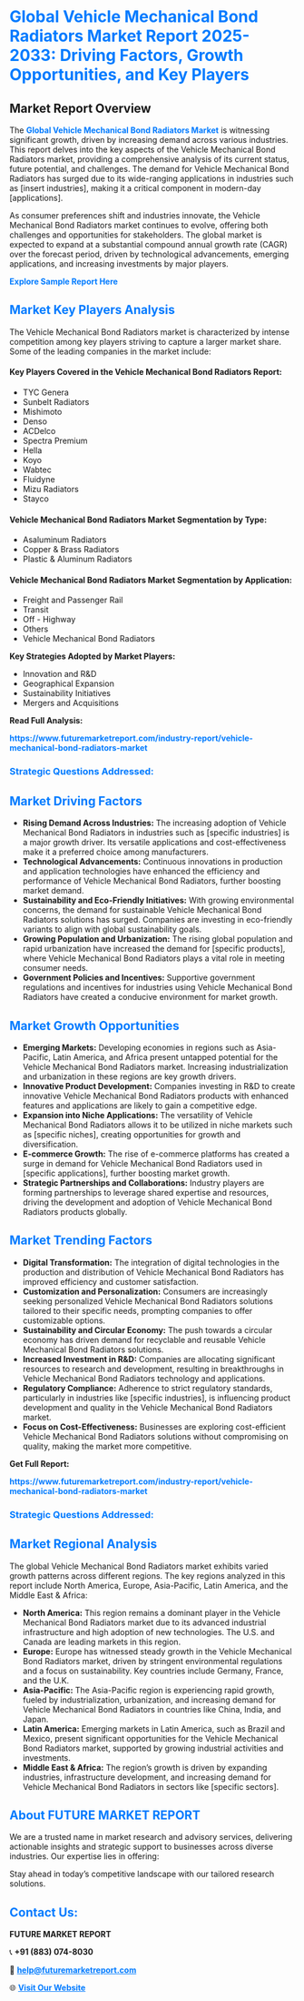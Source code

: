 <h1 style="color: #007BFF;">Global Vehicle Mechanical Bond Radiators Market Report 2025-2033: Driving Factors, Growth Opportunities, and Key Players</h1>

<section id="overview">
<h2>Market Report Overview</h2>
<p>The <a href="https://www.futuremarketreport.com/industry-report/vehicle-mechanical-bond-radiators-market" style="color: #007BFF; text-decoration: none;"><strong>Global Vehicle Mechanical Bond Radiators Market</strong></a> is witnessing significant growth, driven by increasing demand across various industries. This report delves into the key aspects of the Vehicle Mechanical Bond Radiators market, providing a comprehensive analysis of its current status, future potential, and challenges. The demand for Vehicle Mechanical Bond Radiators has surged due to its wide-ranging applications in industries such as [insert industries], making it a critical component in modern-day [applications].</p>
<p>As consumer preferences shift and industries innovate, the Vehicle Mechanical Bond Radiators market continues to evolve, offering both challenges and opportunities for stakeholders. The global market is expected to expand at a substantial compound annual growth rate (CAGR) over the forecast period, driven by technological advancements, emerging applications, and increasing investments by major players.</p>
</section>

<section id="overview">
<p><a href="https://www.futuremarketreport.com/request-sample/reportId=128203" style="color: #007BFF; text-decoration: none;"><strong>Explore Sample Report Here</strong></a></p>
</section>

<section id="key-players">
<h2 style="color: #007BFF;">Market Key Players Analysis</h2>
<p>The Vehicle Mechanical Bond Radiators market is characterized by intense competition among key players striving to capture a larger market share. Some of the leading companies in the market include:</p>
<h4>Key Players Covered in the Vehicle Mechanical Bond Radiators Report:</h4>
<ul><li>TYC Genera</li><li>Sunbelt Radiators</li><li>Mishimoto</li><li>Denso</li><li>ACDelco</li><li>Spectra Premium</li><li>Hella</li><li>Koyo</li><li>Wabtec</li><li>Fluidyne</li><li>Mizu Radiators</li><li>Stayco</li></ul>
<h4>Vehicle Mechanical Bond Radiators Market Segmentation by Type:</h4>
<ul><li>Asaluminum Radiators</li><li>Copper &amp; Brass Radiators</li><li>Plastic &amp; Aluminum Radiators</li></ul>

<h4>Vehicle Mechanical Bond Radiators Market Segmentation by Application:</h4>
<ul><li>Freight and Passenger Rail</li><li>Transit</li><li>Off - Highway</li><li>Others</li><li>Vehicle Mechanical Bond Radiators</li></ul>
<p><strong>Key Strategies Adopted by Market Players:</strong></p>
<ul>
<li>Innovation and R&D</li>
<li>Geographical Expansion</li>
<li>Sustainability Initiatives</li>
<li>Mergers and Acquisitions</li>
</ul>
</section>

<section>
<p><strong>Read Full Analysis: </strong></p><a href="https://www.futuremarketreport.com/industry-report/vehicle-mechanical-bond-radiators-market" style="color: #007BFF; text-decoration: none;"><strong>https://www.futuremarketreport.com/industry-report/vehicle-mechanical-bond-radiators-market</strong></a>
<h3 style="color: #007BFF;">Strategic Questions Addressed:</h3>
</section>

<section id="driving-factors">
<h2 style="color: #007BFF;">Market Driving Factors</h2>
<ul>
<li><strong>Rising Demand Across Industries:</strong> The increasing adoption of Vehicle Mechanical Bond Radiators in industries such as [specific industries] is a major growth driver. Its versatile applications and cost-effectiveness make it a preferred choice among manufacturers.</li>
<li><strong>Technological Advancements:</strong> Continuous innovations in production and application technologies have enhanced the efficiency and performance of Vehicle Mechanical Bond Radiators, further boosting market demand.</li>
<li><strong>Sustainability and Eco-Friendly Initiatives:</strong> With growing environmental concerns, the demand for sustainable Vehicle Mechanical Bond Radiators solutions has surged. Companies are investing in eco-friendly variants to align with global sustainability goals.</li>
<li><strong>Growing Population and Urbanization:</strong> The rising global population and rapid urbanization have increased the demand for [specific products], where Vehicle Mechanical Bond Radiators plays a vital role in meeting consumer needs.</li>
<li><strong>Government Policies and Incentives:</strong> Supportive government regulations and incentives for industries using Vehicle Mechanical Bond Radiators have created a conducive environment for market growth.</li>
</ul>
</section>

<section id="growth-opportunities">
<h2 style="color: #007BFF;">Market Growth Opportunities</h2>
<ul>
<li><strong>Emerging Markets:</strong> Developing economies in regions such as Asia-Pacific, Latin America, and Africa present untapped potential for the Vehicle Mechanical Bond Radiators market. Increasing industrialization and urbanization in these regions are key growth drivers.</li>
<li><strong>Innovative Product Development:</strong> Companies investing in R&D to create innovative Vehicle Mechanical Bond Radiators products with enhanced features and applications are likely to gain a competitive edge.</li>
<li><strong>Expansion into Niche Applications:</strong> The versatility of Vehicle Mechanical Bond Radiators allows it to be utilized in niche markets such as [specific niches], creating opportunities for growth and diversification.</li>
<li><strong>E-commerce Growth:</strong> The rise of e-commerce platforms has created a surge in demand for Vehicle Mechanical Bond Radiators used in [specific applications], further boosting market growth.</li>
<li><strong>Strategic Partnerships and Collaborations:</strong> Industry players are forming partnerships to leverage shared expertise and resources, driving the development and adoption of Vehicle Mechanical Bond Radiators products globally.</li>
</ul>
</section>

<section id="trending-factors">
<h2 style="color: #007BFF;">Market Trending Factors</h2>
<ul>
<li><strong>Digital Transformation:</strong> The integration of digital technologies in the production and distribution of Vehicle Mechanical Bond Radiators has improved efficiency and customer satisfaction.</li>
<li><strong>Customization and Personalization:</strong> Consumers are increasingly seeking personalized Vehicle Mechanical Bond Radiators solutions tailored to their specific needs, prompting companies to offer customizable options.</li>
<li><strong>Sustainability and Circular Economy:</strong> The push towards a circular economy has driven demand for recyclable and reusable Vehicle Mechanical Bond Radiators solutions.</li>
<li><strong>Increased Investment in R&D:</strong> Companies are allocating significant resources to research and development, resulting in breakthroughs in Vehicle Mechanical Bond Radiators technology and applications.</li>
<li><strong>Regulatory Compliance:</strong> Adherence to strict regulatory standards, particularly in industries like [specific industries], is influencing product development and quality in the Vehicle Mechanical Bond Radiators market.</li>
<li><strong>Focus on Cost-Effectiveness:</strong> Businesses are exploring cost-efficient Vehicle Mechanical Bond Radiators solutions without compromising on quality, making the market more competitive.</li>
</ul>
</section>

<section>
<p><strong>Get Full Report: </strong></p><a href="https://www.futuremarketreport.com/industry-report/vehicle-mechanical-bond-radiators-market" style="color: #007BFF; text-decoration: none;"><strong>https://www.futuremarketreport.com/industry-report/vehicle-mechanical-bond-radiators-market</strong></a>
<h3 style="color: #007BFF;">Strategic Questions Addressed:</h3>
</section>


<section id="regional-analysis">
<h2 style="color: #007BFF;">Market Regional Analysis</h2>
<p>The global Vehicle Mechanical Bond Radiators market exhibits varied growth patterns across different regions. The key regions analyzed in this report include North America, Europe, Asia-Pacific, Latin America, and the Middle East & Africa:</p>
<ul>
<li><strong>North America:</strong> This region remains a dominant player in the Vehicle Mechanical Bond Radiators market due to its advanced industrial infrastructure and high adoption of new technologies. The U.S. and Canada are leading markets in this region.</li>
<li><strong>Europe:</strong> Europe has witnessed steady growth in the Vehicle Mechanical Bond Radiators market, driven by stringent environmental regulations and a focus on sustainability. Key countries include Germany, France, and the U.K.</li>
<li><strong>Asia-Pacific:</strong> The Asia-Pacific region is experiencing rapid growth, fueled by industrialization, urbanization, and increasing demand for Vehicle Mechanical Bond Radiators in countries like China, India, and Japan.</li>
<li><strong>Latin America:</strong> Emerging markets in Latin America, such as Brazil and Mexico, present significant opportunities for the Vehicle Mechanical Bond Radiators market, supported by growing industrial activities and investments.</li>
<li><strong>Middle East & Africa:</strong> The region’s growth is driven by expanding industries, infrastructure development, and increasing demand for Vehicle Mechanical Bond Radiators in sectors like [specific sectors].</li>
</ul>
</section>

<footer>
<h2 style="color: #007BFF;">About FUTURE MARKET REPORT</h2>
<p>We are a trusted name in market research and advisory services, delivering actionable insights and strategic support to businesses across diverse industries. Our expertise lies in offering:</p>

<p>Stay ahead in today’s competitive landscape with our tailored research solutions.</p>

<h2 style="color: #007BFF;">Contact Us:</h2>
<p><strong>FUTURE MARKET REPORT</strong></p>
<p>📞 <strong>+91 (883) 074-8030</strong></p>
<p>📧 <strong><a href="mailto:help@futuremarketreport.com" style="color: #007BFF;">help@futuremarketreport.com</a></strong></p>
<p>🌐 <strong><a href="https://www.futuremarketreport.com/" style="color: #007BFF;">Visit Our Website</a></strong></p>
</footer>